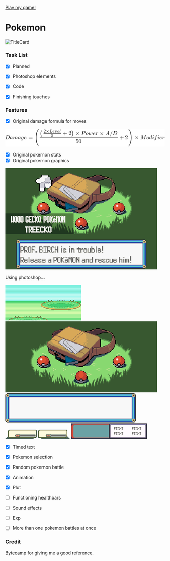 [Play my game!](https://yippptay.github.io/wow/)

# Pokemon
![TitleCard](https://upload.wikimedia.org/wikipedia/commons/thumb/9/98/International_Pok%C3%A9mon_logo.svg/1200px-International_Pok%C3%A9mon_logo.svg.png)
### Task List
- [x] Planned
- [x] Photoshop elements
- [X] Code
- [x] Finishing touches


### Features
- [x] Original damage formula for moves

![formula](images/DamageCalc.png)
- [x] Original pokemon stats
- [x] Original pokemon graphics

![ori](images/e1098.png)

Using photoshop...

![bg](images/bg.png)
![starter](images/starter.png)
![text](images/empty_text_box.png)
![playerStat](images/playerstat.png)
![enemyStat](images/enemystat.png)
![menu](images/fightMenu.png)

- [X] Timed text
- [X] Pokemon selection
- [X] Random pokemon battle
- [X] Animation
- [x] Plot
- [ ] Functioning healthbars
- [ ] Sound effects
- [ ] Exp
- [ ] More than one pokemon battles at once


### Credit
[Bytecamp](https://github.com/bytecampio) for giving me a good reference.
